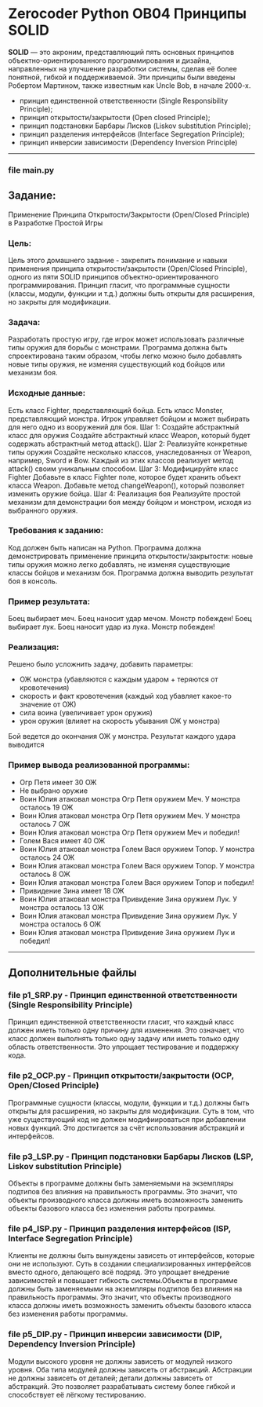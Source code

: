 # Zerocoder Python OB04 Принципы SOLID
**SOLID** — это акроним, представляющий пять основных принципов объектно-ориентированного программирования и дизайна, 
направленных на улучшение разработки системы, сделав её более понятной, гибкой и поддерживаемой. 
Эти принципы были введены Робертом Мартином, также известным как Uncle Bob, в начале 2000-х.
- принцип единственной ответственности (Single Responsibility Principle);
- принцип открытости/закрытости (Open closed Principle);
- принцип подстановки Барбары Лисков (Liskov substitution Principle);
- принцип разделения интерфейсов (Interface Segregation Principle);
- принцип инверсии зависимости (Dependency Inversion Principle)

___
### file main.py
## Задание: 
Применение Принципа Открытости/Закрытости (Open/Closed Principle) в Разработке Простой Игры
### Цель: 
Цель этого домашнего задание - закрепить понимание и навыки применения принципа открытости/закрытости (Open/Closed Principle), 
одного из пяти SOLID принципов объектно-ориентированного программирования. 
Принцип гласит, что программные сущности (классы, модули, функции и т.д.) должны быть открыты для расширения, но закрыты для модификации.

### Задача: 
Разработать простую игру, где игрок может использовать различные типы оружия для борьбы с монстрами. 
  Программа должна быть спроектирована таким образом, чтобы легко можно было добавлять новые типы оружия, 
  не изменяя существующий код бойцов или механизм боя.

### Исходные данные:
Есть класс Fighter, представляющий бойца.
Есть класс Monster, представляющий монстра.
Игрок управляет бойцом и может выбирать для него одно из вооружений для боя.
Шаг 1: Создайте абстрактный класс для оружия
  Создайте абстрактный класс Weapon, который будет содержать абстрактный метод attack().
Шаг 2: Реализуйте конкретные типы оружия
  Создайте несколько классов, унаследованных от Weapon, например, Sword и Bow. 
  Каждый из этих классов реализует метод attack() своим уникальным способом.
Шаг 3: Модифицируйте класс Fighter
  Добавьте в класс Fighter поле, которое будет хранить объект класса Weapon.
  Добавьте метод changeWeapon(), который позволяет изменить оружие бойца.
Шаг 4: Реализация боя
  Реализуйте простой механизм для демонстрации боя между бойцом и монстром, исходя из выбранного оружия.
  
### Требования к заданию:
Код должен быть написан на Python.
Программа должна демонстрировать применение принципа открытости/закрытости: новые типы оружия можно легко добавлять, 
не изменяя существующие классы бойцов и механизм боя.
Программа должна выводить результат боя в консоль.

### Пример результата:
Боец выбирает меч.
Боец наносит удар мечом.
Монстр побежден!
Боец выбирает лук.
Боец наносит удар из лука.
Монстр побежден!

### Реализация:
Решено было усложнить задачу, добавить параметры:
- ОЖ монстра (убавляются с каждым ударом + теряются от кровотечения)
- скорость и факт кровотечения (каждый ход убавляет какое-то значение от ОЖ)
- сила воина (увеличивает урон оружия)
- урон оружия (влияет на скорость убывания ОЖ у монстра)

Бой ведется до окончания ОЖ у монстра. Результат каждого удара выводится

### Пример вывода реализованной программы:
* Огр Петя имеет 30 ОЖ
* Не выбрано оружие
* Воин Юлия атаковал монстра Огр Петя оружием Меч. У монстра осталось 19 ОЖ
* Воин Юлия атаковал монстра Огр Петя оружием Меч. У монстра осталось 7 ОЖ
* Воин Юлия атаковал монстра Огр Петя оружием Меч и победил!
* Голем Вася имеет 40 ОЖ
* Воин Юлия атаковал монстра Голем Вася оружием Топор. У монстра осталось 24 ОЖ
* Воин Юлия атаковал монстра Голем Вася оружием Топор. У монстра осталось 8 ОЖ
* Воин Юлия атаковал монстра Голем Вася оружием Топор и победил!
* Привидение Зина имеет 18 ОЖ
* Воин Юлия атаковал монстра Привидение Зина оружием Лук. У монстра осталось 13 ОЖ
* Воин Юлия атаковал монстра Привидение Зина оружием Лук. У монстра осталось 6 ОЖ
* Воин Юлия атаковал монстра Привидение Зина оружием Лук и победил!

___
## Дополнительные файлы
### file p1_SRP.py - Принцип единственной ответственности (Single Responsibility Principle)
Принцип единственной ответственности гласит, что каждый класс должен иметь только одну причину для изменения. 
Это означает, что класс должен выполнять только одну задачу или иметь только одну область ответственности. 
Это упрощает тестирование и поддержку кода.
### file p2_OCP.py - Принцип открытости/закрытости (OCP, Open/Closed Principle)
Программные сущности (классы, модули, функции и т.д.) должны быть открыты для расширения, но закрыты для модификации. 
Суть в том, что уже существующий код не должен модифиироваться при добавлении новых функций. 
Это достигается за счёт использования абстракций и интерфейсов.
### file p3_LSP.py - Принцип подстановки Барбары Лисков (LSP, Liskov substitution Principle)
Объекты в программе должны быть заменяемыми на экземпляры подтипов без влияния на правильность программы. 
Это значит, что объекты производного класса должны иметь возможность заменить объекты базового класса без изменения работы программы.
### file p4_ISP.py - Принцип разделения интерфейсов (ISP, Interface Segregation Principle)
Клиенты не должны быть вынуждены зависеть от интерфейсов, которые они не используют. 
Суть в создании специализированных интерфейсов вместо одного, делающего всё подряд. 
Это упрощает внедрение зависимостей и повышает гибкость системы.Объекты в программе 
должны быть заменяемыми на экземпляры подтипов без влияния на правильность программы. 
Это значит, что объекты производного класса должны иметь возможность заменить объекты базового класса без изменения работы программы.
### file p5_DIP.py - Принцип инверсии зависимости (DIP, Dependency Inversion Principle)
Модули высокого уровня не должны зависеть от модулей низкого уровня. Оба типа модулей должны зависеть от абстракций.
Абстракции не должны зависеть от деталей; детали должны зависеть от абстракций. Это позволяет разрабатывать систему более гибкой 
и способствует её лёгкому тестированию.
